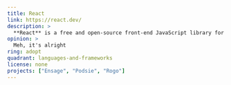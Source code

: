 ```yaml
---
title: React
link: https://react.dev/
description: >
  **React** is a free and open-source front-end JavaScript library for building user interfaces based on components. It is maintained by Meta and a community of individual developers and companies. React can be used to develop single-page, mobile, or server-rendered applications with frameworks like Next.js.
opinion: >
  Meh, it's alright
ring: adopt
quadrant: languages-and-frameworks
license: none
projects: ["Ensage", "Podsie", "Rogo"]
---
```

